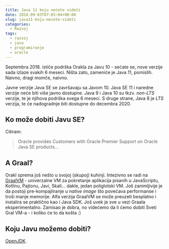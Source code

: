 ```yaml
---
title: Java 11 koju nećete videti
date: 2018-09-03T07:03:04+00:00
slug: java11-koju-necete-videti
categories:
  - Razvoj
tags:
  - razvoj
  - java
  - programiranje
  - oracle
---
```


Septembra 2018. ističe podrška Orakla za Javu 10 - sećate se, nove verzije sada izlaze svakih 6 meseci. Ništa zato, zameniće je Java 11, pomislih. Naivno, dragi momče, naivno.

<!--more-->

Javne verzije Java SE se završavaju sa Javom 10. Java SE 11 i naredne verzije neće biti više javno dostupne. Java 9 i Java 10 su tkzv. _non-LTS_ verzije, te je njihova podrška svega 6 meseci. S druge strane, Java 8 je _LTS_ verzija, te će nadogradnje biti dostupne do decembra 2020.

## Ko može dobiti Javu SE?

Citiram:

> Oracle provides Customers with Oracle Premier Support on Oracle Java SE products...

## A Graal?

Orakl sprema još nešto u svojoj (skupoj) kuhinji. Intezivno se radi na [GraalVM](https://www.graalvm.org) - univerzalne VM za pokretanje aplikacija pisanih u JavaScriptu, Kotlinu, Pajtonu, Javi, Skali... dakle, jedan poliglotski VM. Još zanimljivije je da postoji pre-kompajliranje u _native_ _image_ što povećava performanse i troši manje memorije. Alfa verzija GraalVM se može preuzeti besplatno i instalira se praktično kao i Java SDK. Još uvek je sve u vezi Graala eksperimentalno. Zamisao je dobra, no videćemo da li ćemo dobiti Sveti Gral VM-a - i koliko će to da košta :)

## Koju Javu možemo dobiti?

[OpenJDK](http://jdk.java.net).